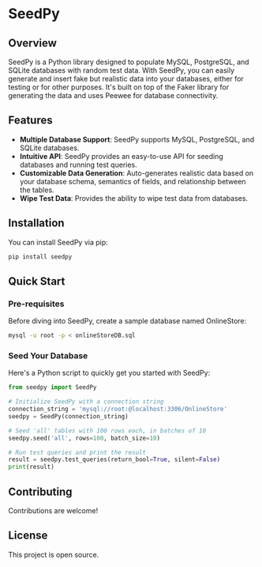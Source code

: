 # SeedPy

## Overview

SeedPy is a Python library designed to populate MySQL, PostgreSQL, and SQLite databases with random test data. 
With SeedPy, you can easily generate and insert fake but realistic data into your databases, either for testing or for other purposes. 
It's built on top of the Faker library for generating the data and uses Peewee for database connectivity.

## Features

- **Multiple Database Support**: SeedPy supports MySQL, PostgreSQL, and SQLite databases.
- **Intuitive API**: SeedPy provides an easy-to-use API for seeding databases and running test queries.
- **Customizable Data Generation**: Auto-generates realistic data based on your database schema, semantics of fields, and relationship between the tables.
- **Wipe Test Data**: Provides the ability to wipe test data from databases.

## Installation

You can install SeedPy via pip:

```bash
pip install seedpy
```

## Quick Start
### Pre-requisites
Before diving into SeedPy, create a sample database named OnlineStore:

```bash
mysql -u root -p < onlineStoreDB.sql
```

### Seed Your Database
Here's a Python script to quickly get you started with SeedPy:

```python
from seedpy import SeedPy

# Initialize SeedPy with a connection string
connection_string = 'mysql://root:@localhost:3306/OnlineStore'
seedpy = SeedPy(connection_string)

# Seed 'all' tables with 100 rows each, in batches of 10
seedpy.seed('all', rows=100, batch_size=10)

# Run test queries and print the result
result = seedpy.test_queries(return_bool=True, silent=False)
print(result)
```

## Contributing
Contributions are welcome! 

## License
This project is open source.

